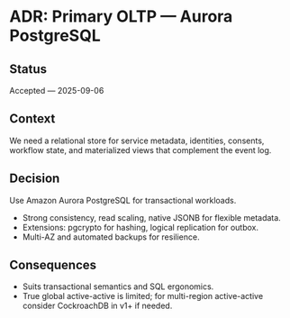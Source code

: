 # ADR: Primary OLTP — Aurora PostgreSQL

## Status
Accepted — 2025-09-06

## Context
We need a relational store for service metadata, identities, consents, workflow state, and materialized views that complement the event log.

## Decision
Use Amazon Aurora PostgreSQL for transactional workloads.
- Strong consistency, read scaling, native JSONB for flexible metadata.
- Extensions: pgcrypto for hashing, logical replication for outbox.
- Multi-AZ and automated backups for resilience.

## Consequences
- Suits transactional semantics and SQL ergonomics.
- True global active-active is limited; for multi-region active-active consider CockroachDB in v1+ if needed.
